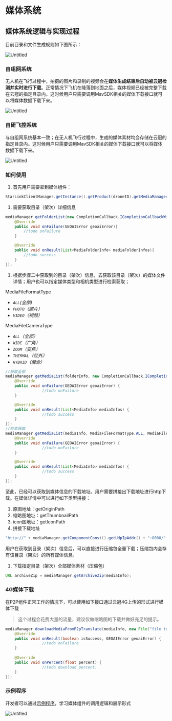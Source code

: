 # 媒体系统

## 媒体系统逻辑与实现过程

目前目录和文件生成规则如下图所示：

![Untitled](https://imgs.wiki/imgs/2023/05/17/93212d49444b8cb5.png)

### 自组网系统

无人机在飞行过程中，拍摄的图片和录制的视频会在**媒体生成结束后自动被云冠检测并实时进行下载**。正常情况下飞机在降落到地面之后，媒体视频已经被完整下载在云冠的指定目录内。这时候用户只需要调用MavSDK相关的媒体下载接口就可以将媒体数据下载下来。

![Untitled](https://imgs.wiki/imgs/2023/05/17/31dfa93c23f32e31.png)

### 自研飞控系统

与自组网系统基本一致；在无人机飞行过程中，生成的媒体素材均会存储在云冠的指定目录内。这时候用户只需要调用MavSDK相关的媒体下载接口就可以将媒体数据下载下来。

![Untitled](https://imgs.wiki/imgs/2023/05/17/e7a83b4e23065cac.png)

### 如何使用

1. 首先用户需要拿到媒体组件：

```java
StarLinkClientManager.getInstance().getProduct(droneID).getMediaManager();
```

1. 需要获取目录（架次）详细信息

```java
mediaManager.getFolderList(new CompletionCallback.ICompletionCallbackWith<List<MediaFolderInfo>>(){
    @Override
    public void onFailure(GEOAIError geoaiError){
        //todo onFailure
    }

    @Override
    public void onResult(List<MediaFolderInfo> mediaFolderInfos){
        //todo success
    }
});
```

1. 根据步骤二中获取到的目录（架次）信息，去获取该目录（架次）的媒体文件详情；用户也可以指定媒体类型和相机类型进行检索获取；

MediaFileFormatType

- *`ALL`(全部)*
- *`PHOTO`（照片）*
- *`VIDEO`（视频）*

MediaFileCameraType

- *`ALL`（全部）*
- *`WIDE`（广角）*
- *`ZOOM`（变焦）*
- *`THERMAL`（红外）*
- *`HYBRID`（混合）*

```java
//获取全部
mediaManager.getMediaList(folderInfo, new CompletionCallback.ICompletionCallbackWith<List<MediaInfo>>() {
    @Override
    public void onFailure(GEOAIError geoaiError) {
				//todo onFailure
    }

    @Override
    public void onResult(List<MediaInfo> mediaInfos) {
				//todo success
    }
});
//检索获取
mediaManager.getMediaList(mediaInfo, MediaFileFormatType.ALL, MediaFileCameraType.ALL, new CompletionCallback.ICompletionCallbackWith<List<MediaInfo>>() {
    @Override
    public void onFailure(GEOAIError geoaiError) {
				//todo onFailure
    }

    @Override
    public void onResult(List<MediaInfo> mediaInfos) {
				//todo success
    }
});
```

至此，已经可以获取到媒体信息的下载地址。用户需要拼接出下载地址进行http下载。在媒体详情中可以进行如下类型拼接：

1. 原图地址：getOriginPath
2. 缩略图地址：getThumbnailPath
3. icon图地址：getIconPath
1. 拼接下载地址

```java
"http://" + mediaManager.getComponentConst().getUdpIpAddr() + ":8000/" + mediaInfo.getOriginPath();
```

用户在获取到目录（架次）信息后，可以直接进行压缩包全量下载；压缩包内会存有该目录（架次）的所有媒体信息。

1. 下载指定目录（架次）全部媒体素材（压缩包）

```java
URL archiveZip = mediaManager.getArchiveZip(mediaInfo);
```

### 4G媒体下载

在P2P组件正常工作的情况下，可以使用如下接口通过云冠4G上传的形式进行媒体下载

> 这个过程会花费大量的流量，建议仅做缩略图的下载并做好充足的提示。
>

```java
mediaManager.downloadMediaFromP2pTranslate(mediaInfo, new File("file to save"), new IMediaP2pDownloadListener() {
    @Override
    public void onResult(boolean isSuccess, GEOAIError geoaiError) {
				//todo onFailure
    }
    
    @Override
    public void onPercent(float percent) {
				//todo download percent.
    }
});
```

### 示例程序

开发者可以通过[示例程序](https://github.com/Ronny-dev/GCS)，学习媒体组件的调用逻辑和展示形式

![Untitled](https://imgs.wiki/imgs/2023/05/17/7065494a50dcc019.gif)
